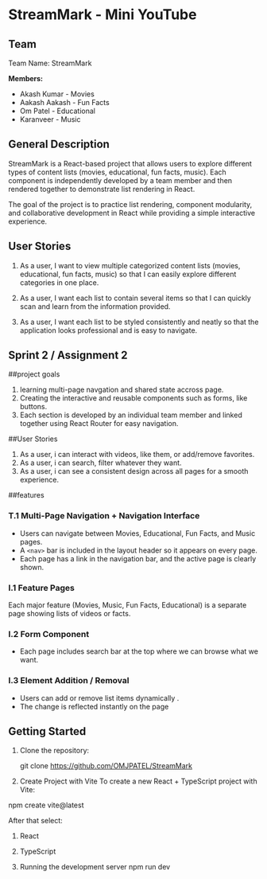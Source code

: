 # StreamMark - Mini YouTube
 
## Team
Team Name: StreamMark  
 
**Members:**
- Akash Kumar - Movies  
- Aakash Aakash -  Fun Facts 
- Om Patel - Educational  
- Karanveer - Music  
 
 
## General Description
 
StreamMark is a React-based project that allows users to explore different types of content lists (movies, educational, fun facts, music).
Each component is independently developed by a team member and then rendered together to demonstrate list rendering in React.

 
The goal of the project is to practice list rendering, component modularity, and collaborative development in React while providing a simple
interactive experience.
 
## User Stories
 
1. As a user, I want to view multiple categorized content lists (movies, educational, fun facts, music) so that I can easily explore different
categories in one place.
 
2. As a user, I want each list to contain several items so that I can quickly scan and learn from the information provided.
 
3. As a user, I want each list to be styled consistently and neatly so that the application looks professional and is easy to navigate.
 


## Sprint 2 / Assignment 2

##project goals
1. learning multi-page navgation and shared state accross page.
2. Creating the interactive and reusable components such as forms, like buttons.
3. Each section is developed by an individual team member and linked together using React Router for easy navigation.  


##User Stories
1. As  a user, i can interact with videos, like them, or add/remove favorites.
2. As a user, i can search, filter whatever they want.
3. As  a user, i can see a consistent design across all pages for a smooth experience.


##features
### T.1  Multi-Page Navigation + Navigation Interface
- Users can navigate between Movies, Educational, Fun Facts, and Music pages.  
- A `<nav>` bar is included in the layout header so it appears on every page.  
- Each page has a link in the navigation bar, and the active page is clearly shown.

### I.1 Feature Pages
Each major feature (Movies, Music, Fun Facts, Educational) is a separate page showing lists of videos or facts.  

### I.2 Form Component
- Each page includes search bar at the top where we can browse what we want.

### I.3 Element Addition / Removal
- Users can add or remove list items dynamically .  
- The change is reflected instantly on the page

## Getting Started
 
1. Clone the repository:

   git clone <https://github.com/OMJPATEL/StreamMark>

2. Create Project with Vite
To create a new React + TypeScript project with Vite:

npm create vite@latest

After that select: 
1. React
2. TypeScript

3. Running the development server
npm run dev




   
 
 